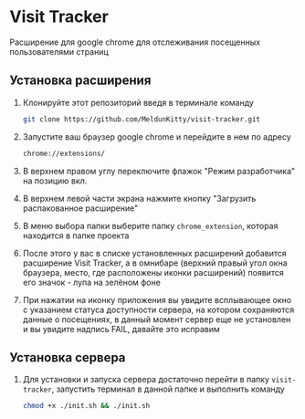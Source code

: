 # Visit Tracker

Расширение для google chrome для отслеживания посещенных пользователями страниц

## Установка расширения

1. Клонируйте этот репозиторий введя в терминале команду
   
    ```sh
    git clone https://github.com/MeldunKitty/visit-tracker.git
    ```
2.  Запустите ваш браузер google chrome и перейдите в нем по адресу 
    ```sh
    chrome://extensions/
    ```
3. В верхнем правом углу переключите флажок "Режим разработчика" на позицию вкл.

4. В верхнем левой части экрана нажмите кнопку "Загрузить распакованное расширение"
5. В меню выбора папки выберите папку `chrome_extension`, которая находится в папке проекта
6. После этого у вас в списке установленных расширений добавится расширение Visit Tracker, а в омнибаре (верхний правый угол окна браузера, место, где расположены иконки расширений) появится его значок - лупа на зелёном фоне
7. При нажатии на иконку приложения вы увидите всплывающее окно с указанием статуса доступности сервера, на котором сохраняются данные о посещениях, в данный момент сервер еще не установлен и вы увидите надпись FAIL, давайте это исправим

## Установка сервера

1. Для установки и запуска сервера достаточно перейти в папку `visit-tracker`, запустить терминал в данной папке и выполнить команду
   
    ```sh
    chmod +x ./init.sh && ./init.sh
    ```